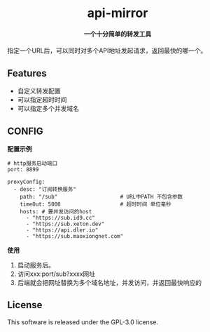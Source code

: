 <h1 align="center">
  <br>api-mirror<br>
</h1>

<h4 align="center">一个十分简单的转发工具</h4>


指定一个URL后，可以同时对多个API地址发起请求，返回最快的哪一个。 

## Features

- 自定义转发配置
- 可以指定超时时间
- 可以指定多个并发域名


## CONFIG
**配置示例**
~~~
# http服务启动端口
port: 8899

proxyConfig:
  - desc: "订阅转换服务"
    path: "/sub"                    # URL中PATH 不包含参数
    timeOut: 5000                   # 超时时间 单位毫秒
    hosts: # 要并发访问的host
      - "https://sub.id9.cc"
      - "https://sub.xeton.dev"
      - "https://api.dler.io"
      - "https://sub.maoxiongnet.com"

~~~
**使用**
1. 启动服务后。
2. 访问xxx:port/sub?xxxx网址
3. 后端就会把网址替换为多个域名地址，并发访问，并返回最快响应的

## License

This software is released under the GPL-3.0 license.

